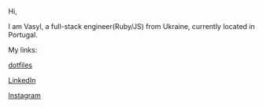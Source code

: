 Hi,

I am Vasyl, a full-stack engineer(Ruby/JS) from Ukraine, currently located in Portugal.

My links:

[dotfiles](https://github.com/TheBlackArroVV/dotfiles)

[LinkedIn](https://www.linkedin.com/in/vasyl-kuzmyk-813584151/)

[Instagram](https://www.instagram.com/thelackarrow/)
